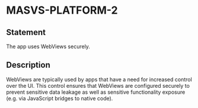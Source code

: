 # MASVS-PLATFORM-2

## Statement

The app uses WebViews securely.

## Description

WebViews are typically used by apps that have a need for increased control over the UI. This control ensures that WebViews are configured securely to prevent sensitive data leakage as well as sensitive functionality exposure (e.g. via JavaScript bridges to native code).
